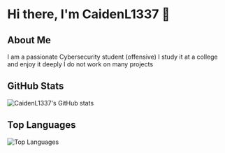 # Hi there, I'm CaidenL1337 👋

## About Me
I am a passionate Cybersecurity student (offensive) I study it at a college and enjoy it deeply
I do not work on many projects 

## GitHub Stats
![CaidenL1337's GitHub stats](https://github-readme-stats.vercel.app/api?username=CaidenL1337&show_icons=true&theme=radical)

## Top Languages
![Top Languages](https://github-readme-stats.vercel.app/api/top-langs/?username=CaidenL1337&layout=compact&theme=radical)


